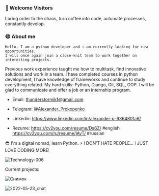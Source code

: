 ### 🙋 Welcome Visitors

I bring order to the chaos, turn coffee into code, automate processes, constantly develop.

### 😄 About me

    Hello. I am a python developer and i am currently looking for new opportunities.
    I will once again join a close-knit team to work together on interesting projects.
Previous work experience taught me how to multitask, find innovative solutions and work in a team. I have completed courses in python development, 
I have knowledge of frameworks and continue to study everything related.
    My hard skills: Python, Django, Git, SQL, OOP.
I will be glad to communicate and offer a job or an internship program.
 
- Email: thunderstormik1@gmail.com

- Telegram: [@Alexander_Prokopenko](https://t.me/Alexander_Prokopenko)

- Linkedin: https://www.linkedin.com/in/alexander-p-6364801a6/

- Rezume: https://cv2you.com/resume/Ds6Z/      #english
        https://cv2you.com/ru/resume/jAvT/   #russian
        

😎 I'm a digital nomad, learn Python.
⚡️ I DON'T HATE PEOPLE... I JUST LOVE CODING MORE!


![Technology-006](https://user-images.githubusercontent.com/101042799/168581542-85f7ba7a-3472-4072-8775-90dcd181e8b0.jpg)

Current projects:

![Снимок](https://user-images.githubusercontent.com/101042799/171032736-04bad8a6-bf81-4ed5-a16c-9a6a6fe24920.PNG)


![2022-05-23_chat](https://user-images.githubusercontent.com/101042799/171032933-ced3582e-8b2b-45e4-ab4e-5acac3fc610b.png)

